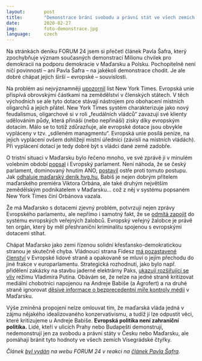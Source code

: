 ```yaml
---
layout:       post
title:        "Demonstrace brání svobodu a právní stát ve všech zemích V4"
date:         2020-02-27
img:          foto-demonstrace.jpg
language:     czech
---
```


Na stránkách deníku FORUM 24 jsem si přečetl článek Pavla Šafra, který zpochybňuje význam současných demonstrací Milionu chvilek pro demokracii na podporu demokracie v Maďarsku a Polsku. Pochopitelně není ničí povinností – ani Pavla Šafra – na jakékoli demonstrace chodit. Je ale dobré chápat jejich širší – evropské – souvislosti.

<!--more-->

Na problém asi nejvýznamněji [upozornil](https://www.nytimes.com/2019/11/03/world/europe/eu-farm-subsidy-hungary.html) list New York Times. Evropská unie přispívá obrovskými částkami na zemědělství v členských státech. V těch východních se ale tyto dotace stávají nástrojem pro obohacení místních oligarchů a jejich přátel. New York Times systém charakterizuje jako nový feudalismus, oligarchové si v roli „feudálních vládců“ zavazují své klienty udělováním půdy, která přináší (nebo nepřináší) zisky díky evropským dotacím. Málo se to totiž zdůrazňuje, ale evropské dotace jsou obvykle vypláceny v tzv. „sdíleném managmentu“. Evropská unie posílá peníze, na jejich vyplácení ovšem dohlížejí místní úředníci (závislí na místních vládách). Při vyplácení dotací je tedy dobré být s vládci dané země zadobře.

O tristní situaci v Maďarsku bylo řečeno mnoho, ve své zprávě ji v minulém volebním období [popsal](https://www.europarl.europa.eu/doceo/document/A-8-2018-0250_CS.html) i Evropský parlament. Není náhoda, že se český parlament, dominovaný hnutím ANO, [postavil](https://www.irozhlas.cz/zpravy-domov/clanek-7-madarsko-evropsky-parlament-cesko-poslanci-poslanecka-snemovna_1810030751_haf) ostře proti tomuto postupu. Jak [odhaluje maďarský deník hvg.hu](https://hvg.hu/360/202003__orban_es_babis__csehmagyar_polip__unios_tamadas__brusszeli_capriccio), Babiš je nejen dobrým přítelem maďarského premiéra Viktora Orbána, ale také druhým největším zemědělským podnikatelem v Maďarsku… což z něj v systému popsaném New York Times činí Orbánova vazala.

Že má Maďarsko s dotacemi zjevný problém, potvrzují nejen zprávy Evropského parlamentu, ale nepřímo i samotný fakt, že se [odmítá zapojit](https://euractiv.cz/section/vnitro-a-spravedlnost/linksdossier/2020-evropsky-zalobce-zacne-resit-rozkradene-miliardy/) do systému evropských veřejných žalobců. Evropský veřejný žalobce je právě ten orgán, který by měl přeshraniční kriminalitu spojenou s evropskými dotacemi stíhat.

Chápat Maďarsko jako zemi řízenou solidní křesťansko-demokratickou stranou je skutečně chyba. Vládnoucí strana Fidesz [má pozastavené členství](https://www.euractiv.com/section/future-eu/news/fidesz-pis-talks-point-towards-potential-exit-from-epp/) v Evropské lidové straně a opakovaně se mluví o jejím přechodu do jiné frakce v europarlamentu. Strategická rozhodnutí, jako bylo např. přidělení zakázky na stavbu jaderné elektrárny Paks, [ukazují rozšiřující se vliv](https://www.reuters.com/article/us-russia-europe-hungary-specialreport/special-report-inside-hungarys-10-8-billion-nuclear-deal-with-russia-idUSKBN0MQ0MP20150330) režimu Vladimira Putina. Obávám se, že nelze na jedné straně kritizovat mediální chobotnici napojenou na Andreje Babiše (a Agrofert) a na druhé straně ignorovat [děsivé informace o bezprecedentní míře kontroly médií](https://rsf.org/en/news/level-media-control-hungary-unprecedented-eu-member-state) v Maďarsku.

Výše zmíněná propojení nelze omlouvat tím, že maďarská vláda jedná v zájmu nějakého idealizovaného konzervativismu, a tudíž jí lze odpustit věci, které kritizujeme u Andreje Babiše. **Evropská politika není zahraniční politika.** Lidé, kteří v ulicích Prahy nebo Budapešti demonstrují, nedemonstrují jen za svobodu a právní státy v Česku nebo Maďarsku, ale pomáhají bránit tyto hodnoty ve všech zemích Visegrádské čtyřky.

*Článek [byl vydán](https://www.forum24.cz/demonstrace-brani-svobodu-a-pravni-stat-ve-vsech-zemich-v4/) na webu FORUM 24 v reakci na [článek Pavla Šafra](https://www.forum24.cz/nezlobte-se-mili-chvilkari-nebudu-demonstrovat-proti-polsku-a-madarsku/).*
